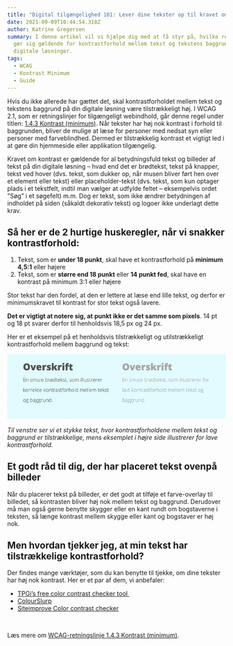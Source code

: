 ```yaml
---
title: "Digital tilgængelighed 101: Lever dine tekster op til kravet om kontrast? "
date: 2021-09-09T10:44:54.318Z
author: Katrine Gregersen
summary: I denne artikel vil vi hjælpe dig med at få styr på, hvilke regler der
  gør sig gældende for kontrastforhold mellem tekst og tekstens baggrund på
  digitale løsninger.
tags:
  - WCAG
  - Kontrast Minimum
  - Guide
---
```

Hvis du ikke allerede har gættet det, skal kontrastforholdet mellem tekst og tekstens baggrund på din digitale løsning være tilstrækkeligt høj. I WCAG 2.1, som er retningslinjer for tilgængeligt webindhold, går denne regel under titlen: [1.4.3 Kontrast (minimum)](https://www.w3.org/TR/UNDERSTANDING-WCAG20/visual-audio-contrast-contrast.html). Når tekster har høj nok kontrast i forhold til baggrunden, bliver de mulige at læse for personer med nedsat syn eller personer med farveblindhed. Dermed er tilstrækkelig kontrast et vigtigt led i at gøre din hjemmeside eller applikation tilgængelig. 

Kravet om kontrast er gældende for al betydningsfuld tekst og billeder af tekst på din digitale løsning – hvad end det er brødtekst, tekst på knapper, tekst ved hover (dvs. tekst, som dukker op, når musen bliver ført hen over et element eller tekst) eller placeholder-tekst (dvs. tekst, som kun optager plads i et tekstfelt, indtil man vælger at udfylde feltet – eksempelvis ordet ”Søg” i et søgefelt) m.m. Dog er tekst, som ikke ændrer betydningen af indholdet på siden (såkaldt dekorativ tekst) og logoer ikke underlagt dette krav. 

## **Så her er de 2 hurtige huskeregler, når vi snakker kontrastforhold:** 

1. Tekst, som er **under 18 punkt**, skal have et kontrastforhold på **minimum 4,5:1** eller højere
2. Tekst, som er **større end 18 punkt** eller **14 punkt fed**, skal have en kontrast på minimum 3:1 eller højere

Stor tekst har den fordel, at den er lettere at læse end lille tekst, og derfor er minimumskravet til kontrast for stor tekst også lavere. 

**Det er vigtigt at notere sig, at** **punkt ikke er det samme som pixels**. 14 pt og 18 pt svarer derfor til henholdsvis 18,5 px og 24 px.  

Her er et eksempel på et henholdsvis tilstrækkeligt og utilstrækkeligt kontrastforhold mellem baggrund og tekst:

![Til venstre findes et stykke tekst, hvor kontrastforholdene mellem tekst og baggrund er tilstrækkelige, mens teksteksemplet i højre side illustrerer for lave kontrastforhold.](/img/billede1.png "Eksempel på kontrastforhold for tekst ")

*Til venstre ser vi et stykke tekst, hvor kontrastforholdene mellem tekst og baggrund er tilstrækkelige, mens eksemplet i højre side illustrerer for lave kontrastforhold.*   

## **Et godt råd til dig, der har placeret tekst ovenpå billeder**

Når du placerer tekst på billeder, er det godt at tilføje et farve-overlay til billedet, så kontrasten bliver høj nok mellem tekst og baggrund. Derudover må man også gerne benytte skygger eller en kant rundt om bogstaverne i teksten, så længe kontrast mellem skygge eller kant og bogstaver er høj nok.

## **Men hvordan tjekker jeg, at min tekst har tilstrækkelige kontrastforhold?** 

Der findes mange værktøjer, som du kan benytte til tjekke, om dine tekster har høj nok kontrast. Her er et par af dem, vi anbefaler:

* [TPGi’s free color contrast checker tool ](https://www.tpgi.com/color-contrast-checker/)
* [ColourSlurp](https://colorslurp.com/)
* [Siteimprove Color contrast checker](https://siteimprove.com/en/accessibility/color-contrast-checker/) 

 

Læs mere om [WCAG-retningslinje 1.4.3 Kontrast (minimum)](https://www.w3.org/TR/UNDERSTANDING-WCAG20/visual-audio-contrast-contrast.html).